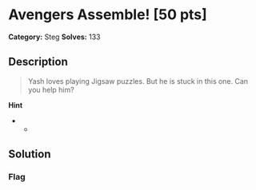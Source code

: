 # Avengers Assemble! [50 pts]

**Category:** Steg
**Solves:** 133

## Description
>Yash loves playing Jigsaw puzzles. But he is stuck in this one. Can you help him?

**Hint**
* -

## Solution

### Flag

